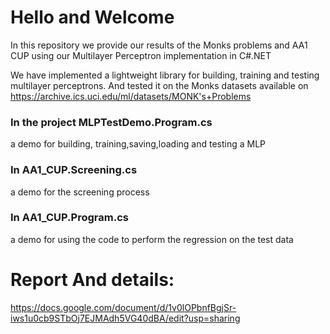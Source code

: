 # Hello and Welcome
In this repository we provide our results of the Monks problems and AA1 CUP  using our Multilayer Perceptron implementation in C#.NET

We have implemented a lightweight library for building, training and testing multilayer perceptrons. And tested it on the Monks datasets available on https://archive.ics.uci.edu/ml/datasets/MONK's+Problems


### In the project MLPTestDemo.Program.cs
a demo for building, training,saving,loading and testing a MLP
### In AA1_CUP.Screening.cs
a demo for the screening process
### In AA1_CUP.Program.cs
a demo for using the code to perform the regression on the test data

# Report And details:
https://docs.google.com/document/d/1v0lOPbnfBgjSr-iws1u0cb9STbOj7EJMAdh5VG40dBA/edit?usp=sharing
